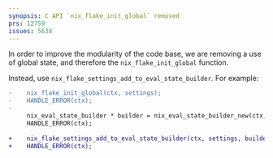 ```yaml
---
synopsis: C API `nix_flake_init_global` removed
prs: 12759
issues: 5638
---
```


In order to improve the modularity of the code base, we are removing a use of global state, and therefore the `nix_flake_init_global` function.

Instead, use `nix_flake_settings_add_to_eval_state_builder`. For example:

```diff
-    nix_flake_init_global(ctx, settings);
-    HANDLE_ERROR(ctx);
-
     nix_eval_state_builder * builder = nix_eval_state_builder_new(ctx, store);
     HANDLE_ERROR(ctx);
 
+    nix_flake_settings_add_to_eval_state_builder(ctx, settings, builder);
+    HANDLE_ERROR(ctx);
```
